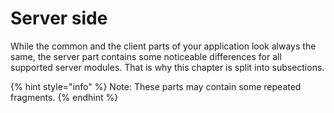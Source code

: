 # Server side

While the common and the client parts of your application look always the same, the server part contains some noticeable differences for all supported server modules. That is why this chapter is split into subsections. 

{% hint style="info" %}
Note: These parts may contain some repeated fragments.
{% endhint %}

